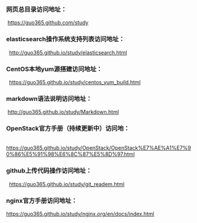 ### 网页总目录访问地址：
   https://guo365.github.com/study
### elasticsearch操作系统支持列表访问地址：
   http://guo365.github.io/study/elasticsearch.html
### CentOS本地yum源搭建访问地址：
   https://guo365.github.io/study/centos_yum_build.html
### markdown语法说明访问地址：
  http://guo365.github.io/study/Markdown.html
### OpenStack官方手册（持续更新中）访问地：
   https://guo365.github.io/study/OpenStack/OpenStack%E7%AE%A1%E7%90%86%E5%91%98%E6%8C%87%E5%8D%97.html
### github上传代码操作访问地址：
   https://guo365.github.io/study/git_readem.html
### nginx官方手册访问地址：
   https://guo365.github.io/study/nginx.org/en/docs/index.html

